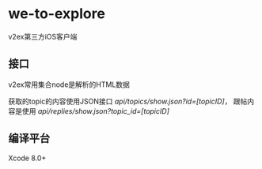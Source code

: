 # we-to-explore
v2ex第三方iOS客户端

## 接口

v2ex常用集合node是解析的HTML数据

获取的topic的内容使用JSON接口 *api/topics/show.json?id=[topicID]*，
跟帖内容是使用 *api/replies/show.json?topic_id=[topicID]*

## 编译平台

Xcode 8.0+

